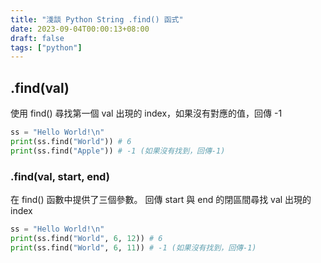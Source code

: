 ```yaml
---
title: "淺談 Python String .find() 函式"
date: 2023-09-04T00:00:13+08:00
draft: false
tags: ["python"]
---
```


## .find(val)

使用 find() 尋找第一個 val 出現的 index，如果沒有對應的值，回傳 <sapn class="success">-1</span> 

```python
ss = "Hello World!\n"
print(ss.find("World")) # 6
print(ss.find("Apple")) # -1 (如果沒有找到，回傳-1)
```

### .find(val, start, end)
在 find() 函數中提供了三個參數。
回傳 start 與 end 的閉區間尋找 val 出現的 index

```python
ss = "Hello World!\n"
print(ss.find("World", 6, 12)) # 6
print(ss.find("World", 6, 11)) # -1 (如果沒有找到，回傳-1)
```